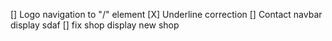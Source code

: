 [] Logo navigation to "/" element
[X] Underline correction
[] Contact navbar display sdaf
[] fix shop display
new shop
